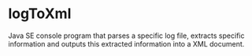 # logToXml

Java SE console program that parses a specific log file, extracts specific information and outputs this extracted information into a XML document.
